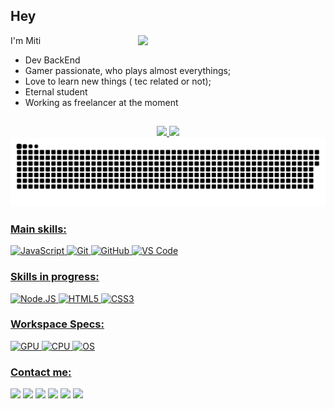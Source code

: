 ## Hey
I'm Miti <img align="right" width="300" src="https://github.com/Mitisuaki/Mitisuaki/blob/main/references/joey.gif" />
-  Dev BackEnd
-  Gamer passionate, who plays almost everythings;
-  Love to learn new things ( tec related or not);
-  Eternal student
-  Working as freelancer at the moment

##
<div align="center">
  <a href="https://github.com/Mitisuaki">
  <img   height="180em" src="https://github-readme-stats.vercel.app/api?username=Mitisuaki&show_icons=true&theme=dracula&include_all_commits=true&count_private=true"/>
  <img   height="180em" src="https://github-readme-stats.vercel.app/api/top-langs/?username=Mitisuaki&layout=compact&langs_count=7&theme=dracula"/>
</div>
<picture align="center">
  <source media="(prefers-color-scheme: dark)" srcset="https://github.com/Mitisuaki/Mitisuaki/blob/output/github-snake-dark.svg" />
  <source media="(prefers-color-scheme: light)" srcset="https://github.com/Mitisuaki/Mitisuaki/blob/output/github-snake.svg" />
  <img alt="github-snake" src="https://github.com/Mitisuaki/Mitisuaki/blob/output/github-snake-dark.svg" />
</picture>

### Main skills:
![JavaScript](https://img.shields.io/badge/JavaScript-323330?style=for-the-badge&logo=javascript&logoColor=F7DF1E)
![Git](https://img.shields.io/badge/git-%23F05033.svg?style=for-the-badge&logo=git&logoColor=white)
![GitHub](https://img.shields.io/badge/github-%23121011.svg?style=for-the-badge&logo=github&logoColor=white)
![VS Code](https://img.shields.io/badge/VS%20Code-0078d7.svg?style=for-the-badge&logo=visual-studio-code&logoColor=white)

### Skills in progress:
![Node.JS](https://img.shields.io/badge/Node.js-43853D?style=for-the-badge&logo=node.js&logoColor=white)
![HTML5](https://img.shields.io/badge/html5-%23E34F26.svg?style=for-the-badge&logo=html5&logoColor=white)
![CSS3](https://img.shields.io/badge/css3-%231572B6.svg?style=for-the-badge&logo=css3&logoColor=white)

### Workspace Specs:
![GPU](https://img.shields.io/badge/NVIDIA-RTX4080-76B900?style=for-the-badge&logo=nvidia&logoColor=white)
![CPU](https://img.shields.io/badge/AMD-Ryzen_7_5800X3D-ED1C24?style=for-the-badge&logo=amd&logoColor=white)
![OS](https://img.shields.io/badge/Windows-0078D6?style=for-the-badge&logo=windows&logoColor=white)

### Contact me:
<a href="https://discord.com/invite/qFtnAR5Fj8" target="_blank"><img src="https://img.shields.io/badge/Discord-7289DA?style=for-the-badge&logo=discord&logoColor=white" target="_blank"></a>
<a href="https://instagram.com/Mitisuaki" target="_blank"><img src="https://img.shields.io/badge/-Instagram-%23E4405F?style=for-the-badge&logo=instagram&logoColor=white" target="_blank"></a>
<a href="https://www.twitch.tv/Mitisuaki" target="_blank"><img src="https://img.shields.io/badge/Twitch-9146FF?style=for-the-badge&logo=twitch&logoColor=white" target="_blank"></a>
<a href="https://www.facebook.com/Mitisuaki/" target="_blank"><img src="https://img.shields.io/badge/Facebook-1877F2?style=for-the-badge&logo=facebook&logoColor=white" target="_blank"></a> 
<a href = "mailto:mitisuaki@gmail.com"><img src="https://img.shields.io/badge/-Gmail-%23333?style=for-the-badge&logo=gmail&logoColor=white" target="_blank"></a>
<a href="https://www.linkedin.com/in/mitisuaki" target="_blank"><img src="https://img.shields.io/badge/-LinkedIn-%230077B5?style=for-the-badge&logo=linkedin&logoColor=white" target="_blank"></a>





